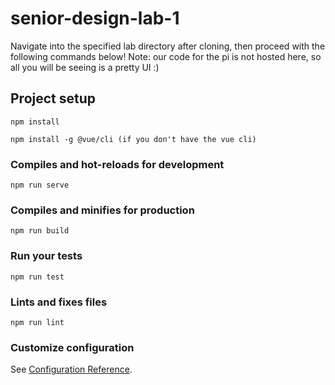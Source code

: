 # senior-design-lab-1

Navigate into the specified lab directory after cloning, then proceed with the following commands below!
Note: our code for the pi is not hosted here, so all you will be seeing is a pretty UI :)

## Project setup
```
npm install
```

```
npm install -g @vue/cli (if you don't have the vue cli)
```

### Compiles and hot-reloads for development
```
npm run serve
```

### Compiles and minifies for production
```
npm run build
```

### Run your tests
```
npm run test
```

### Lints and fixes files
```
npm run lint
```

### Customize configuration
See [Configuration Reference](https://cli.vuejs.org/config/).
